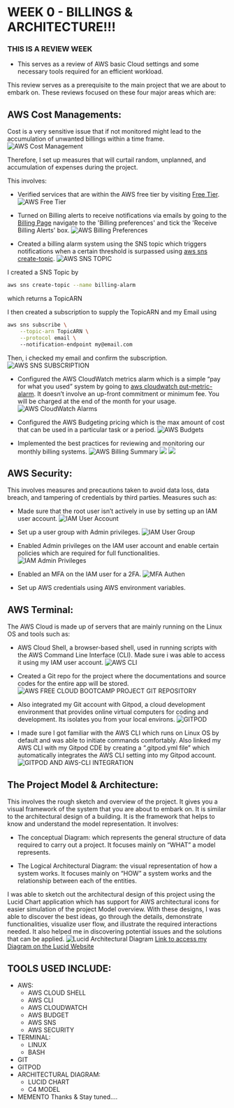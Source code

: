 # WEEK 0 - BILLINGS & ARCHITECTURE!!!
### THIS IS A REVIEW WEEK

- This serves as a review of AWS basic Cloud settings and some necessary tools required for an efficient workload.

This review serves as a prerequisite to the main project that we are about to embark on. These reviews focused on these four major areas which are:

## AWS Cost Managements: 

Cost is a very sensitive issue that if not monitored might lead to the accumulation of unwanted billings within a time frame.
![AWS Cost Management](../_docs/images/AWS-Cost.JPG)

Therefore, I set up measures that will curtail random, unplanned, and accumulation of expenses during the project. 

This involves:

- Verified services that are within the AWS free tier by visiting [Free Tier](https://aws.amazon.com/free/).
![AWS Free Tier](../_docs/images/AWS-Free-Tier.JPG)

- Turned on Billing alerts to receive notifications via emails by going to the [Billing Page](https://console.aws.amazon.com/billing/) navigate to the 'Billing preferences' and tick the 'Receive Billing Alerts' box.
![AWS Billing Preferences](../_docs/images/AWS-Billing-Pref.JPG)

- Created a billing alarm system using the SNS topic which triggers notifications when a certain threshold is surpassed using [aws sns create-topic](https://docs.aws.amazon.com/cli/latest/reference/sns/create-topic.html).
![AWS SNS TOPIC](../_docs/images/AWS-SNS-TOPIC.JPG)

I created a SNS Topic by
```sh
aws sns create-topic --name billing-alarm
```
which returns a TopicARN

I then created a subscription to supply the TopicARN and my Email using
```sh
aws sns subscribe \
    --topic-arn TopicARN \
    --protocol email \    
    --notification-endpoint my@email.com    
```

Then, i checked my email and confirm the subscription.
![AWS SNS SUBSCRIPTION](../_docs/images/AWS-SNS-SUB.JPG)

- Configured the AWS CloudWatch metrics alarm which is a simple “pay for what you used” system by going to [aws cloudwatch put-metric-alarm](https://docs.aws.amazon.com/cli/latest/reference/cloudwatch/put-metric-alarm.html). It doesn’t involve an up-front commitment or minimum fee. You will be charged at the end of the month for your usage.
![AWS CloudWatch Alarms](../_docs/images/AWS-CloudWatch-Alarms.JPG)

- Configured the AWS Budgeting pricing which is the max amount of cost that can be used in a particular task or a period.
![AWS Budgets](../_docs/images/AWS-Budgets.JPG)

- Implemented the best practices for reviewing and monitoring our monthly billing systems. 
![AWS Billing Summary](../_docs/images/AWS-Billing_Dashboard.JPG)
![](../_docs/images/AWS-Bills-Summary.JPG)
![](../_docs/images/AWS-Bills.JPG)


## AWS Security:

This involves measures and precautions taken to avoid data loss, data breach, and tampering of credentials by third parties. Measures such as:
- Made sure that the root user isn’t actively in use by setting up an IAM user account.
![IAM User Account](../_docs/images/IAM_user.JPG)

- Set up a user group with Admin privileges.
![IAM User Group](../_docs/images/AWS-User-Group.JPG)

- Enabled Admin privileges on the IAM user account and enable certain policies which are required for full functionalities.
![IAM Admin Privileges](../_docs/images/AWS-User.JPG)

- Enabled an MFA on the IAM user for a 2FA.
![MFA Authen](../_docs/images/IAM_user.JPG)

- Set up AWS credentials using AWS environment variables.


## AWS Terminal: 
The AWS Cloud is made up of servers that are mainly running on the Linux OS and tools such as:
- AWS Cloud Shell, a browser-based shell, used in running scripts with the AWS Command Line Interface (CLI).
Made sure i was able to access it using my IAM user account.
![AWS CLI](../_docs/images/AWS-CLI.JPG)

- Created a Git repo for the project where the documentations and source codes for the entire app will be stored. 
![AWS FREE CLOUD BOOTCAMP PROJECT GIT REPOSITORY](../_docs/images/Git-repo.JPG)

- Also integrated my Git account with Gitpod, a cloud development environment that provides online virtual computers for coding and development. Its isolates you from your local environs.
![GITPOD](../_docs/images/Gitpod.JPG)

- I made sure I got familiar with the AWS CLI which runs on Linux OS by default and was able to initiate commands comfortably. Also linked my AWS CLI with my Gitpod CDE by creating a “.gitpod.yml file” which automatically integrates the AWS CLI setting into my Gitpod account.
![GITPOD AND AWS-CLI INTEGRATION](../_docs/images/Gitpod-AWS.JPG)

## The Project Model & Architecture:
 This involves the rough sketch and overview of the project. It gives you a visual framework of the system that you are about to embark on. It is similar to the architectural design of a building. It is the framework that helps to know and understand the model representation. It involves:
- The conceptual Diagram: which represents the general structure of data required to carry out a project. It focuses mainly on “WHAT” a model represents.

- The Logical Architectural Diagram: the visual representation of how a system works. It focuses mainly on “HOW” a system works and the relationship between each of the entities.

I was able to sketch out the architectural design of this project using the Lucid Chart application which has support for AWS architectural icons for easier simulation of the project Model overview. With these designs, I was able to discover the best ideas, go through the details, demonstrate functionalities, visualize user flow, and illustrate the required interactions needed. It also helped me in discovering potential issues and the solutions that can be applied.
![Lucid Architectural Diagram](../_docs/images/Lucid-Diagram.JPG)
[Link to access my Diagram on the Lucid Website](https://lucid.app/lucidchart/03a6dc5a-c3c5-4771-847e-3200c35de1d3/edit?viewport_loc=112%2C-510%2C1478%2C662%2C0_0&invitationId=inv_04cf817b-9214-436e-99d0-0a7ca328ebab)



## TOOLS USED INCLUDE:
- AWS:
    - AWS CLOUD SHELL
    - AWS CLI
    - AWS CLOUDWATCH
    - AWS BUDGET
    - AWS SNS
    - AWS SECURITY
- TERMINAL:
    - LINUX
    - BASH 
- GIT
- GITPOD
- ARCHITECTURAL DIAGRAM:
    - LUCID CHART
    - C4 MODEL
- MEMENTO
Thanks & Stay tuned….

